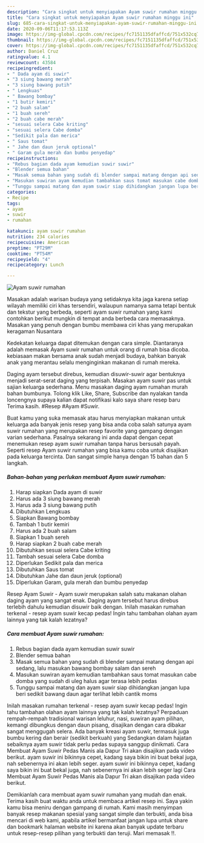 ```yaml
---
description: "Cara singkat untuk menyiapakan Ayam suwir rumahan minggu ini"
title: "Cara singkat untuk menyiapakan Ayam suwir rumahan minggu ini"
slug: 685-cara-singkat-untuk-menyiapakan-ayam-suwir-rumahan-minggu-ini
date: 2020-09-06T11:17:53.113Z
image: https://img-global.cpcdn.com/recipes/fc7151135dfaffcd/751x532cq70/ayam-suwir-rumahan-foto-resep-utama.jpg
thumbnail: https://img-global.cpcdn.com/recipes/fc7151135dfaffcd/751x532cq70/ayam-suwir-rumahan-foto-resep-utama.jpg
cover: https://img-global.cpcdn.com/recipes/fc7151135dfaffcd/751x532cq70/ayam-suwir-rumahan-foto-resep-utama.jpg
author: Daniel Cruz
ratingvalue: 4.1
reviewcount: 43584
recipeingredient:
- " Dada ayam di suwir"
- "3 siung bawang merah"
- "3 siung bawang putih"
- " Lengkuas"
- " Bawang bombay"
- "1 butir kemiri"
- "2 buah salam"
- "1 buah sereh"
- "2 buah cabe merah"
- "sesuai selera Cabe kriting"
- "sesuai selera Cabe domba"
- "Sedikit pala dan merica"
- " Saus tomat"
- " Jahe dan daun jeruk optional"
- " Garam gula merah dan bumbu penyedap"
recipeinstructions:
- "Rebus bagian dada ayam kemudian suwir suwir"
- "Blender semua bahan"
- "Masak semua bahan yang sudah di blender sampai matang dengan api sedang, lalu masukan bawang bombay salam dan sereh"
- "Masukan suwiran ayam kemudian tambahkan saus tomat masukan cabe domba yang sudah di uleg halus agar terasa lebih pedas"
- "Tunggu sampai matang dan ayam suwir siap dihidangkan jangan lupa beri sedikit bawang daun agar terlihat lebih cantik moms"
categories:
- Recipe
tags:
- ayam
- suwir
- rumahan

katakunci: ayam suwir rumahan 
nutrition: 234 calories
recipecuisine: American
preptime: "PT29M"
cooktime: "PT54M"
recipeyield: "4"
recipecategory: Lunch

---
```



![Ayam suwir rumahan](https://img-global.cpcdn.com/recipes/fc7151135dfaffcd/751x532cq70/ayam-suwir-rumahan-foto-resep-utama.jpg)

Masakan adalah warisan budaya yang setidaknya kita jaga karena setiap wilayah memiliki ciri khas tersendiri, walaupun namanya sama tetapi bentuk dan tekstur yang berbeda, seperti ayam suwir rumahan yang kami contohkan berikut mungkin di tempat anda berbeda cara memasaknya. Masakan yang penuh dengan bumbu membawa ciri khas yang merupakan keragaman Nusantara

Kedekatan keluarga dapat ditemukan dengan cara simple. Diantaranya adalah memasak Ayam suwir rumahan untuk orang di rumah bisa dicoba. kebiasaan makan bersama anak sudah menjadi budaya, bahkan banyak anak yang merantau selalu menginginkan makanan di rumah mereka.

Daging ayam tersebut direbus, kemudian disuwir-suwir agar bentuknya menjadi serat-serat daging yang terpisah. Masakan ayam suwir pas untuk sajian keluarga sederhana. Menu masakan daging ayam rumahan murah bahan bumbunya. Tolong klik Like, Share, Subscribe dan nyalakan tanda loncengnya supaya kalian dapat notifikasi kalo saya share resep baru Terima kasih. #Resep #Ayam #Suwir.

Buat kamu yang suka memasak atau harus menyiapkan makanan untuk keluarga ada banyak jenis resep yang bisa anda coba salah satunya ayam suwir rumahan yang merupakan resep favorite yang gampang dengan varian sederhana. Pasalnya sekarang ini anda dapat dengan cepat menemukan resep ayam suwir rumahan tanpa harus bersusah payah.
Seperti resep Ayam suwir rumahan yang bisa kamu coba untuk disajikan pada keluarga tercinta. Dan sangat simple hanya dengan 15 bahan dan 5 langkah.


<!--inarticleads1-->

##### Bahan-bahan yang perlukan membuat Ayam suwir rumahan:

1. Harap siapkan  Dada ayam di suwir
1. Harus ada 3 siung bawang merah
1. Harus ada 3 siung bawang putih
1. Dibutuhkan  Lengkuas
1. Siapkan  Bawang bombay
1. Tambah 1 butir kemiri
1. Harus ada 2 buah salam
1. Siapkan 1 buah sereh
1. Harap siapkan 2 buah cabe merah
1. Dibutuhkan sesuai selera Cabe kriting
1. Tambah sesuai selera Cabe domba
1. Diperlukan Sedikit pala dan merica
1. Dibutuhkan  Saus tomat
1. Dibutuhkan  Jahe dan daun jeruk (optional)
1. Diperlukan  Garam, gula merah dan bumbu penyedap


Resep Ayam Suwir - Ayam suwir merupakan salah satu makanan olahan daging ayam yang sangat enak. Daging ayam tersebut harus direbus terlebih dahulu kemudian disuwir baik dengan. Inilah masakan rumahan terkenal - resep ayam suwir kecap pedas! Ingin tahu tambahan olahan ayam lainnya yang tak kalah lezatnya? 

<!--inarticleads2-->

##### Cara membuat  Ayam suwir rumahan:

1. Rebus bagian dada ayam kemudian suwir suwir
1. Blender semua bahan
1. Masak semua bahan yang sudah di blender sampai matang dengan api sedang, lalu masukan bawang bombay salam dan sereh
1. Masukan suwiran ayam kemudian tambahkan saus tomat masukan cabe domba yang sudah di uleg halus agar terasa lebih pedas
1. Tunggu sampai matang dan ayam suwir siap dihidangkan jangan lupa beri sedikit bawang daun agar terlihat lebih cantik moms


Inilah masakan rumahan terkenal - resep ayam suwir kecap pedas! Ingin tahu tambahan olahan ayam lainnya yang tak kalah lezatnya? Perpaduan rempah-rempah tradisional warisan leluhur, nasi, suwiran ayam pilihan, kemangi dibungkus dengan daun pisang, disajikan dengan cara dibakar sangat menggugah selera. Ada banyak kreasi ayam suwir, termasuk juga bumbu kering dan berair (sedikit berkuah) yang Sedangkan dalam hajatan sebaiknya ayam suwir tidak perlu pedas supaya sanggup dinikmati. Cara Membuat Ayam Suwir Pedas Manis ala Dapur Tri akan disajikan pada video berikut. ayam suwir ini bikinnya cepet, kadang saya bikin ini buat bekal juga, nah sebenernya ini akan lebih seger. ayam suwir ini bikinnya cepet, kadang saya bikin ini buat bekal juga, nah sebenernya ini akan lebih seger lagi Cara Membuat Ayam Suwir Pedas Manis ala Dapur Tri akan disajikan pada video berikut. 

Demikianlah cara membuat ayam suwir rumahan yang mudah dan enak. Terima kasih buat waktu anda untuk membaca artikel resep ini. Saya yakin kamu bisa meniru dengan gampang di rumah. Kami masih menyimpan banyak resep makanan spesial yang sangat simple dan terbukti, anda bisa mencari di web kami, apabila artikel bermanfaat jangan lupa untuk share dan bookmark halaman website ini karena akan banyak update terbaru untuk resep-resep pilihan yang terbukti dan teruji. Mari memasak !!. 
